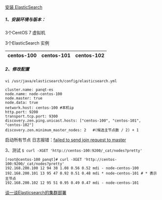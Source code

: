 [安装 ElasticSearch](05-安装-ElasticSearch.md)

##### 1、安装环境与版本：

3个CentOS 7 虚拟机

3个ElasticSearch 实例

| centos-100 | centos-101 | centos-102 | 
| --------------- | --------------- | --------------- | 

##### 2、修改配置
```vi /usr/java/elasticsearch/config/elasticsearch.yml```
```
cluster.name: panqt-es
node.name: node-centos-100
node.master: true
node.data: true
network.host: centos-100 #本机ip
http.port: 9200
transport.tcp.port: 9300
discovery.zen.ping.unicast.hosts: ["centos-100", "centos-101", "centos-102"]
discovery.zen.minimum_master_nodes: 2   #(候选主节点数 / 2) + 1
```
启动所有节点
日志报错：[failed to send join request to master](https://blog.csdn.net/diyiday/article/details/83926488)

3、测试
```$ curl -XGET 'http://centos-100:9200/_cat/nodes?pretty'```
```
[root@centos-100 panqt]# curl -XGET 'http://centos-100:9200/_cat/nodes?pretty'
192.168.200.100 12 94 38 1.08 0.56 0.52 mdi - node-centos-100
192.168.200.101 13 95 47 0.92 0.51 0.48 mdi * node-centos-101 # * 表示主节点
192.168.200.102 12 95 51 0.95 0.49 0.47 mdi - node-centos-101
```

[谈一谈Elasticsearch的集群部署](https://blog.csdn.net/zwgdft/article/details/54585644)